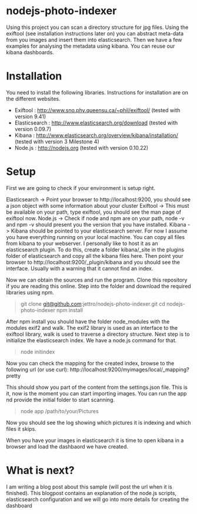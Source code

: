 nodejs-photo-indexer
====================

Using this project you can scan a directory structure for jpg files. Using the exiftool (see installation instructions later on) you can abstract meta-data from you images and insert them into elasticsearch. Then we have a few examples for analysing the metadata using kibana. You can reuse our kibana dashboards.

Installation
============

You need to install the following libraries. Instructions for installation are on the different websites.
* Exiftool : http://www.sno.phy.queensu.ca/~phil/exiftool/ (tested with version 9.41)
* Elasticsearch : http://www.elasticsearch.org/download (tested with version 0.09.7)
* Kibana : http://www.elasticsearch.org/overview/kibana/installation/ (tested with version 3 Milestone 4)
* Node.js : http://nodejs.org (tested with version 0.10.22)

Setup
=====

First we are going to check if your environment is setup right.

Elasticsearch -> Point your browser to http://localhost:9200, you should see a json object with some information about your cluster
Exiftool -> This must be available on your path, type exiftool, you should see the man page of exiftool now.
Node.js -> Check if node and npm are on your path, node -v and npm -v should present you the version that you have installed.
Kibana -> Kibana should be pointed to your elasticsearch server. For now I assume you have everything running on your local machine. You can copy all files from kibana to your webserver. I personally like to host it as an elasticsearch plugin. To do this, create a folder kibana/_site in the plugins folder of elasticsearch and copy all the kibana files here. Then point your browser to http://localhost:9200/_plugin/kibana and you should see the interface. Usually with a warning that it cannot find an index.

Now we can obtain the sources and run the program. Clone this repository if you are reading this online. Step into the folder and download the required libraries using npm.

> git clone git@github.com:jettro/nodejs-photo-indexer.git
> cd nodejs-photo-indexer
> npm install

After npm install you should have the folder node_modules with the modules exif2 and walk. The exif2 library is used as an interface to the exiftool library, walk is used to traverse a directory structure. Next step is to initialize the elasticsearch index. We have a node.js command for that.

> node initindex

Now you can check the mapping for the created index, browse to the following url (or use curl):
http://localhost:9200/myimages/local/_mapping?pretty

This should show you part of the content from the settings.json file. This is it, now is the moment you can start importing images. You can run the app nd provide the initial folder to start scanning.

> node app /path/to/your/Pictures

Now you should see the log showing which pictures it is indexing and which files it skips.

When you have your images in elasticsearch it is time to open kibana in a browser and load the dashbaord we have created.

What is next?
=============

I am writing a blog post about this sample (will post the url when it is finished). This blogpost contains an explanation of the node.js scripts, elasticsearch configuration and we will go into more details for creating the dashboard